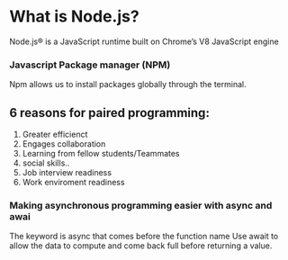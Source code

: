 # What is Node.js?

Node.js® is a JavaScript runtime built on Chrome’s V8 JavaScript engine

### Javascript Package manager (NPM)

Npm allows us to install packages globally through the terminal. 

## 6 reasons for paired programming: 
1. Greater efficienct 
2. Engages collaboration
3. Learning from fellow students/Teammates
4. social skills.. 
5. Job interview readiness
6. Work enviroment readiness


### Making asynchronous programming easier with async and awai

The keyword is async that comes before the function name
Use await to allow the data to compute and come back full before returning a value. 

